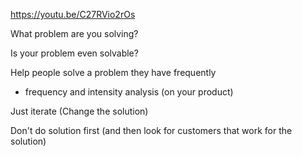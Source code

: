 https://youtu.be/C27RVio2rOs

What problem are you solving?

Is your problem even solvable?

Help people solve a problem they have frequently
- frequency and intensity analysis (on your product)

Just iterate
(Change the solution)

Don't do solution first
(and then look for customers that work for the solution)